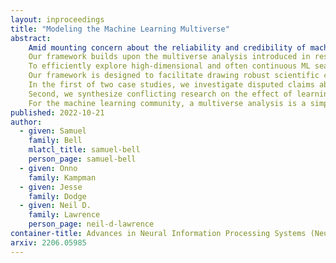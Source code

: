 ```yaml
---
layout: inproceedings
title: "Modeling the Machine Learning Multiverse"
abstract:
    Amid mounting concern about the reliability and credibility of machine learning research, we present a principled framework for making robust and generalizable claims: the multiverse analysis.
    Our framework builds upon the multiverse analysis introduced in response to psychology's own reproducibility crisis.
    To efficiently explore high-dimensional and often continuous ML search spaces, we model the multiverse with a Gaussian Process surrogate and apply Bayesian experimental design.
    Our framework is designed to facilitate drawing robust scientific conclusions about model performance, and thus our approach focuses on exploration rather than conventional optimization.
    In the first of two case studies, we investigate disputed claims about the relative merit of adaptive optimizers.
    Second, we synthesize conflicting research on the effect of learning rate on the large batch training generalization gap.
    For the machine learning community, a multiverse analysis is a simple and effective technique for identifying robust claims, for increasing transparency, and a step toward improved reproducibility.
published: 2022-10-21
author:
  - given: Samuel
    family: Bell
    mlatcl_title: samuel-bell
    person_page: samuel-bell
  - given: Onno
    family: Kampman
  - given: Jesse
    family: Dodge
  - given: Neil D.
    family: Lawrence
    person_page: neil-d-lawrence
container-title: Advances in Neural Information Processing Systems (NeurIPS)
arxiv: 2206.05985
---
```

